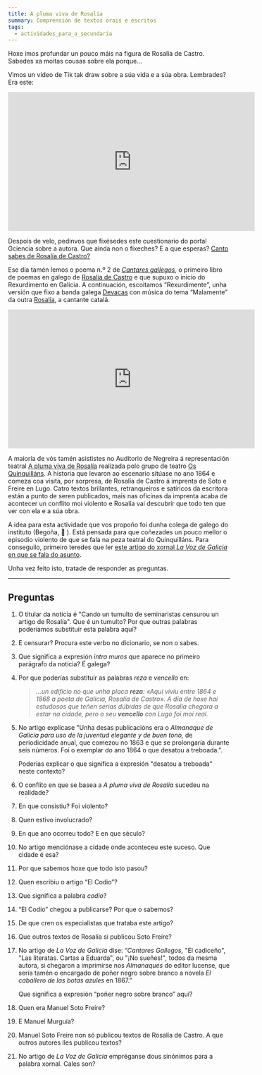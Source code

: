 ```yaml
---
title: A pluma viva de Rosalía
summary: Comprensión de textos orais e escritos
tags:
  - actividades_para_a_secundaria
---
```

Hoxe imos profundar un pouco máis na figura de Rosalía de Castro. Sabedes xa moitas cousas sobre ela porque...

Vimos un vídeo de Tik tak draw sobre a súa vida e a súa obra. Lembrades? Era
este:

<iframe width="560" height="315" src="https://www.youtube.com/embed/5sLT5qSVuWg" frameborder="0" allow="accelerometer; autoplay; clipboard-write; encrypted-media; gyroscope; picture-in-picture" allowfullscreen></iframe>

Despois de velo, pedinvos que fixésedes este cuestionario do portal Gciencia
sobre a autora. Que aínda non o fixeches? E a que esperas?
[Canto sabes de Rosalía de Castro?](https://www.gciencia.com/historias-gc/canto-sabes-de-rosalia-de-castro/)

Ese día tamén lemos o poema n.º 2 de
*[Cantares gallegos](http://bvg.udc.es/indice_paxinas.jsp?id_obra=CaGa++++1&id_edicion=CaGa++++1002&cabecera=%3Ca+href%3D%22ficha_obra.jsp%3Fid%3DCaGa%2B%2B%2B%2B1%26alias%3DRosal%25EDa%2Bde%2BCastro%22+class%3D%22nombreObraPaxina%22%3ECantares+Gallegos%3C%2Fa%3E&alias=Rosal%EDa+de+Castro&formato=texto)*,
o primeiro libro de poemas en galego de
[Rosalía de Castro](https://academia.gal/figuras-homenaxeadas/-/journal_content/56_INSTANCE_8klA/10157/23374)
e que supuxo o inicio do Rexurdimento en Galicia. A continuación, escoitamos
“Rexurdimente”, unha versión que fixo a banda galega
[Devacas](https://devacas.gal/) con música do tema “Malamente” da outra
[Rosalía](https://www.rosalia.com/), a cantante catalá.

<iframe width="560" height="315" src="https://www.youtube.com/embed/qkJBWfiYPTI" frameborder="0" allow="accelerometer; autoplay; encrypted-media; gyroscope; picture-in-picture" allowfullscreen></iframe>

A maioría de vós tamén asististes no Auditorio de Negreira á representación
teatral
[A pluma viva de Rosalía](http://www.concellodenegreira.gal/index.php/es/noticias/noticia/1744-teatro-polo-dia-de-rosalia)
realizada polo grupo de teatro [Os Quinquilláns](http://nova.quinquillans.com/).
A historia que levaron ao escenario sitúase no ano 1864 e comeza coa visita, por
sorpresa, de Rosalía de Castro á imprenta de Soto e Freire en Lugo. Catro textos
brillantes, retranqueiros e satíricos da escritora están a punto de seren
publicados, mais nas oficinas da imprenta acaba de acontecer un conflito moi
violento e Rosalía vai descubrir que todo ten que ver con ela e a súa obra.

A idea para esta actividade que vos propoño foi dunha colega de galego do
instituto (Begoña, 🙏 ). Está pensada para que coñezades un pouco mellor o
episodio violento de que se fala na peza teatral do Quinquilláns. Para
conseguilo, primeiro teredes que ler
[este artigo do xornal *La Voz de Galicia* en que se fala do
asunto](https://www.lavozdegalicia.es/noticia/lugo/lugo/2019/02/24/span-langglcando-tumulto-seminaristas-censurou-artigo-rosaliaspan/0003_201902L24C5991.htm).

Unha vez feito isto, tratade de responder as preguntas.

- - -

## Preguntas

1. O titular da noticia é "Cando un tumulto de seminaristas censurou un artigo
   de Rosalía". Que é un tumulto? Por que outras palabras poderiamos substituír
   esta palabra aquí?
2. E censurar? Procura este verbo no dicionario, se non o sabes.
3. Que significa a expresión *intra muros* que aparece no primeiro parágrafo da
   noticia? É galega?
4. Por que poderías substituír as palabras *reza* e *vencello* en:

   > *...un edificio no que unha placa **reza**: «Aquí viviu entre 1864 e 1868 a
   > poeta de Galicia, Rosalía de Castro». A día de hoxe hai estudosos que teñen
   > serias*
   > *dúbidas de que Rosalía chegara a estar na cidade, pero o seu **vencello**
   > con Lugo foi moi real.*
5. No artigo explícase "Unha desas publicacións era o *Almanaque de Galicia para
   uso de la juventud elegante y de buen tono,* de periodicidade anual, que
   comezou no 1863 e que se prolongaría durante seis números. Foi o exemplar do
   ano 1864 o que desatou a treboada.".

   Poderías explicar o que significa a expresión "desatou a treboada" neste
   contexto?
6. O conflito en que se basea a *A pluma viva de Rosalía* sucedeu na realidade?
7. En que consistiu? Foi violento?
8. Quen estivo involucrado?
9. En que ano ocorreu todo? E en que século?
10. No artigo menciónase a cidade onde aconteceu este suceso. Que cidade é esa?
11. Por que sabemos hoxe que todo isto pasou?
12. Quen escribiu o artigo “El Codio”?
13. Que significa a palabra *codio*?
14. “El Codio” chegou a publicarse? Por que o sabemos?
15. De que cren os especialistas que trataba este artigo?
16. Que outros textos de Rosalía si publicou Soto Freire?
17. No artigo de *La Voz de Galicia* dise: “*Cantares Gallegos,* "El cadiceño",
    "Las literatas. Cartas a Eduarda", ou "¡No sueñes!"*,* todos da mesma
    autora, si chegaron a imprimirse nos *Almanaques* do editor lucense, que
    sería tamén o encargado de poñer negro sobre branco a novela *El caballero
    de las botas azules* en 1867.”

    Que significa a expresión “poñer negro sobre branco” aquí?
18. Quen era Manuel Soto Freire?
19. E Manuel Murguía?
20. Manuel Soto Freire non só publicou textos de Rosalía de Castro. A que outros
    autores lles publicou textos?
21. No artigo de *La Voz de Galicia* empréganse dous sinónimos para a palabra
    xornal. Cales son?